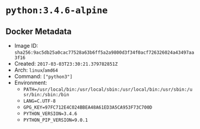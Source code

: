 # `python:3.4.6-alpine`

## Docker Metadata

- Image ID: `sha256:9ac5db25a0cac77528a63b6ff5a2a9800d3f34f0acf726326024a43497aa3f16`
- Created: `2017-03-03T23:30:21.379782851Z`
- Arch: `linux`/`amd64`
- Command: `["python3"]`
- Environment:
  - `PATH=/usr/local/bin:/usr/local/sbin:/usr/local/bin:/usr/sbin:/usr/bin:/sbin:/bin`
  - `LANG=C.UTF-8`
  - `GPG_KEY=97FC712E4C024BBEA48A61ED3A5CA953F73C700D`
  - `PYTHON_VERSION=3.4.6`
  - `PYTHON_PIP_VERSION=9.0.1`
